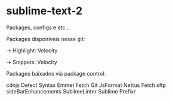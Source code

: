 sublime-text-2
==============

Packages, configs e etc...

Packages disponíveis nesse git:

-> Highlight:
	Velocity

-> Snippets:
	Velocity


Packages baixados via package control:

cdnjs
Detect Syntax
Emmet
Fetch
Git
JsFormat
Nettus Fetch
sftp
sideBarEnhancements
SublimeLinter
Sublime Prefixr


